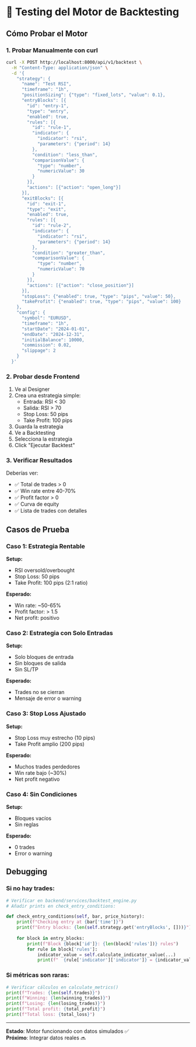 # 🧪 Testing del Motor de Backtesting

## Cómo Probar el Motor

### 1. Probar Manualmente con curl

```bash
curl -X POST http://localhost:8000/api/v1/backtest \
  -H "Content-Type: application/json" \
  -d '{
    "strategy": {
      "name": "Test RSI",
      "timeframe": "1h",
      "positionSizing": {"type": "fixed_lots", "value": 0.1},
      "entryBlocks": [{
        "id": "entry-1",
        "type": "entry",
        "enabled": true,
        "rules": [{
          "id": "rule-1",
          "indicator": {
            "indicator": "rsi",
            "parameters": {"period": 14}
          },
          "condition": "less_than",
          "comparisonValue": {
            "type": "number",
            "numericValue": 30
          }
        }],
        "actions": [{"action": "open_long"}]
      }],
      "exitBlocks": [{
        "id": "exit-1",
        "type": "exit",
        "enabled": true,
        "rules": [{
          "id": "rule-2",
          "indicator": {
            "indicator": "rsi",
            "parameters": {"period": 14}
          },
          "condition": "greater_than",
          "comparisonValue": {
            "type": "number",
            "numericValue": 70
          }
        }],
        "actions": [{"action": "close_position"}]
      }],
      "stopLoss": {"enabled": true, "type": "pips", "value": 50},
      "takeProfit": {"enabled": true, "type": "pips", "value": 100}
    },
    "config": {
      "symbol": "EURUSD",
      "timeframe": "1h",
      "startDate": "2024-01-01",
      "endDate": "2024-12-31",
      "initialBalance": 10000,
      "commission": 0.02,
      "slippage": 2
    }
  }'
```

### 2. Probar desde Frontend

1. Ve al Designer
2. Crea una estrategia simple:
   - Entrada: RSI < 30
   - Salida: RSI > 70
   - Stop Loss: 50 pips
   - Take Profit: 100 pips
3. Guarda la estrategia
4. Ve a Backtesting
5. Selecciona la estrategia
6. Click "Ejecutar Backtest"

### 3. Verificar Resultados

Deberías ver:
- ✅ Total de trades > 0
- ✅ Win rate entre 40-70%
- ✅ Profit factor > 0
- ✅ Curva de equity
- ✅ Lista de trades con detalles

## Casos de Prueba

### Caso 1: Estrategia Rentable

**Setup:**
- RSI oversold/overbought
- Stop Loss: 50 pips
- Take Profit: 100 pips (2:1 ratio)

**Esperado:**
- Win rate: ~50-65%
- Profit factor: > 1.5
- Net profit: positivo

### Caso 2: Estrategia con Solo Entradas

**Setup:**
- Solo bloques de entrada
- Sin bloques de salida
- Sin SL/TP

**Esperado:**
- Trades no se cierran
- Mensaje de error o warning

### Caso 3: Stop Loss Ajustado

**Setup:**
- Stop Loss muy estrecho (10 pips)
- Take Profit amplio (200 pips)

**Esperado:**
- Muchos trades perdedores
- Win rate bajo (~30%)
- Net profit negativo

### Caso 4: Sin Condiciones

**Setup:**
- Bloques vacíos
- Sin reglas

**Esperado:**
- 0 trades
- Error o warning

## Debugging

### Si no hay trades:

```python
# Verificar en backend/services/backtest_engine.py
# Añadir prints en check_entry_conditions:

def check_entry_conditions(self, bar, price_history):
    print(f"Checking entry at {bar['time']}")
    print(f"Entry blocks: {len(self.strategy.get('entryBlocks', []))}")
    
    for block in entry_blocks:
        print(f"Block {block['id']}: {len(block['rules'])} rules")
        for rule in block['rules']:
            indicator_value = self.calculate_indicator_value(...)
            print(f"  {rule['indicator']['indicator']} = {indicator_value}")
```

### Si métricas son raras:

```python
# Verificar cálculos en calculate_metrics()
print(f"Trades: {len(self.trades)}")
print(f"Winning: {len(winning_trades)}")
print(f"Losing: {len(losing_trades)}")
print(f"Total profit: {total_profit}")
print(f"Total loss: {total_loss}")
```

---

**Estado**: Motor funcionando con datos simulados ✅  
**Próximo**: Integrar datos reales 🔜

